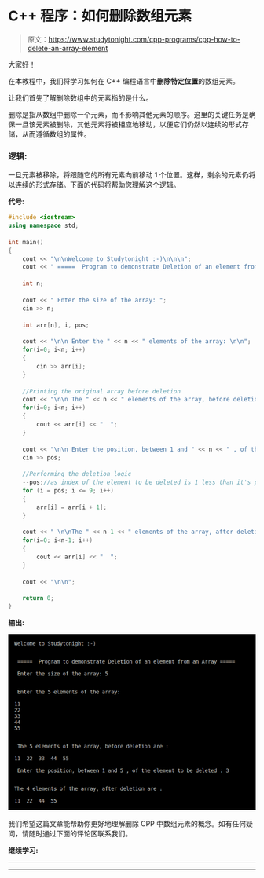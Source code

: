 # C++ 程序：如何删除数组元素

> 原文：<https://www.studytonight.com/cpp-programs/cpp-how-to-delete-an-array-element>

大家好！

在本教程中，我们将学习如何在 C++ 编程语言中**删除特定位置**的数组元素。

让我们首先了解删除数组中的元素指的是什么。

删除是指从数组中删除一个元素，而不影响其他元素的顺序。这里的关键任务是确保一旦该元素被删除，其他元素将被相应地移动，以便它们仍然以连续的形式存储，从而遵循数组的属性。

### 逻辑:

一旦元素被移除，将跟随它的所有元素向前移动 1 个位置。这样，剩余的元素仍将以连续的形式存储。下面的代码将帮助您理解这个逻辑。

**代号:**

```cpp
#include <iostream>
using namespace std;

int main()
{
    cout << "\n\nWelcome to Studytonight :-)\n\n\n";
    cout << " =====  Program to demonstrate Deletion of an element from an Array ===== \n\n";

    int n;

    cout << " Enter the size of the array: ";
    cin >> n;

    int arr[n], i, pos;

    cout << "\n\n Enter the " << n << " elements of the array: \n\n";
    for(i=0; i<n; i++)
    {
        cin >> arr[i]; 
    }

    //Printing the original array before deletion
    cout << "\n\n The " << n << " elements of the array, before deletion are : \n\n";
    for(i=0; i<n; i++)
    {
        cout << arr[i] << "  "; 
    }

    cout << "\n\n Enter the position, between 1 and " << n << " , of the element to be deleted : ";
    cin >> pos;

    //Performing the deletion logic
    --pos;//as index of the element to be deleted is 1 less than it's position
    for (i = pos; i <= 9; i++)
    {
        arr[i] = arr[i + 1];
    }

    cout << " \n\nThe " << n-1 << " elements of the array, after deletion are : \n\n";
    for(i=0; i<n-1; i++)
    {
        cout << arr[i] << "  "; 
    }

    cout << "\n\n";

    return 0;
} 
```

**输出:**

![C++ deletion of an array element](img/8492bed95a26baf08568100e18875d03.png)

我们希望这篇文章能帮助你更好地理解删除 CPP 中数组元素的概念。如有任何疑问，请随时通过下面的评论区联系我们。

**继续学习:**

* * *

* * *